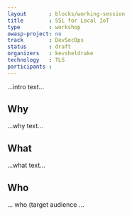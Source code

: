 ```yaml
---
layout       : blocks/working-session
title        : SSL for Local IoT
type         : workshop
owasp-project: no
track        : DevSecOps
status       : draft
organizers   : kevsheldrake
technology   : TLS
participants :
---
```


...intro text...

## Why

...why text...

## What

...what text...

## Who

... who (target audience ...